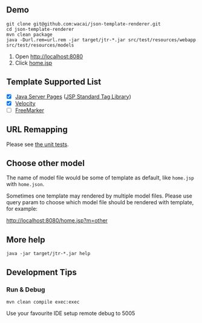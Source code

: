 ## Demo

```
git clone git@github.com:wacai/json-template-renderer.git
cd json-template-renderer
mvn clean package
java -Durl.rem=url.rem -jar target/jtr-*.jar src/test/resources/webapp src/test/resources/models
```

1. Open <http://localhost:8080>
1. Click [home.jsp](http://localhost:8080/home.jsp)

## Template Supported List

* [x] [Java Server Pages][jsp] ([JSP Standard Tag Library][jstl])
* [x] [Velocity][vm]
* [ ] [FreeMarker][ftl]

[jsp]:http://www.oracle.com/technetwork/java/jsp-138432.html
[jstl]:http://www.oracle.com/technetwork/java/index-jsp-135995.html
[vm]:http://velocity.apache.org/
[ftl]:http://freemarker.org/

## URL Remapping

Please see [the unit tests](src/test/java/com/wacai/sdk/jtr/UrlRemappingTest.java).

## Choose other model

The name of model file would be some of template as default, like `home.jsp` with `home.json`.

Sometimes one template may rendered by multiple model files.
Please use query param to choose which model file should be rendered with template, for example:

<http://localhost:8080/home.jsp?m=other>

## More help

```
java -jar target/jtr-*.jar help
```

## Development Tips

### Run & Debug

```
mvn clean compile exec:exec
```

Use your favourite IDE setup remote debug to 5005
